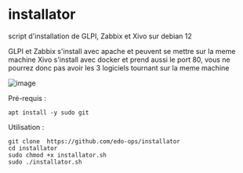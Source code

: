 # installator
script d'installation de GLPI, Zabbix et Xivo sur debian 12

GLPI et Zabbix s'install avec apache et peuvent se mettre sur la meme machine
Xivo s'install avec docker et prend aussi le port 80, vous ne pourrez donc pas avoir les 3 logiciels tournant sur la meme machine 

![image](https://github.com/user-attachments/assets/bf5d196c-f231-4655-951f-cb6fae11242b)

Pré-requis :
```
apt install -y sudo git
```

Utilisation :
```
git clone  https://github.com/edo-ops/installator 
cd installator
sudo chmod +x installator.sh
sudo ./installator.sh
```
